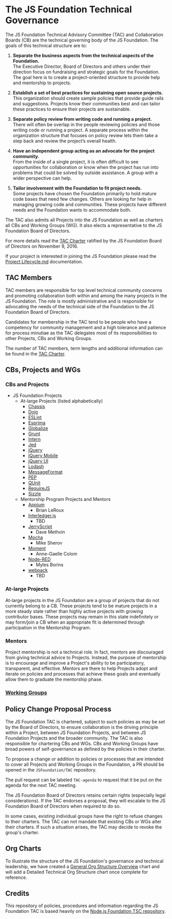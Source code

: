 # The JS Foundation Technical Governance

The JS Foundation Technical Advisory Committee (TAC) and Collaboration
Boards (CB) are the technical governing body of the JS Foundation. The goals
of this technical structure are to:

1. **Separate the business aspects from the technical aspects of the
Foundation.**  
The Executive Director, Board of Directors and others under their direction
focus on fundraising and strategic goals for the Foundation. The goal here is to
create a project-oriented structure to provide help and mentorship to projects.

2. **Establish a set of best practices for sustaining open source projects.**  
This organization should create sample policies that provide guide rails and
suggestions. Projects know their communities best and can tailor these practices
to ensure their projects are sustainable.

3. **Separate policy review from writing code and running a project.**  
There will often be overlap in the people reviewing policies and those writing
code or running a project. A separate process within the organization structure
that focuses on policy review lets them take a step back and review the
project’s overall health.

4. **Have an independent group acting as an advocate for the project
community.**  
From the inside of a single project, it is often difficult to see opportunities
for collaboration or know when the project has run into problems that could be
solved by outside assistance. A group with a wider perspective can help.

5. **Tailor involvement with the Foundation to fit project needs.**  
Some projects have chosen the Foundation primarily to hold mature code bases
that need few changes. Others are looking for help in managing growing code and
communities. These projects have different needs and the Foundation wants to
accommodate both.

The TAC also admits all Projects into the JS Foundation as well as charters
all CBs and Working Groups (WG). It also elects a representative to the JS
Foundation Board of Directors.

For more details read the [TAC Charter][] ratified by the JS Foundation Board
of Directors on November 9, 2016.

If your project is interested in joining the JS Foundation please read the
[Project Lifecycle.md][] documentation.

## TAC Members

TAC members are responsible for top level technical community concerns and
promoting collaboration both within and among the many projects in the JS
Foundation. The role is mostly administrative and is responsible for advocating
the needs of the technical side of the Foundation to the JS Foundation Board
of Directors.

Candidates for membership in the TAC tend to be people who have a competency for
community management and a high tolerance and patience for process minutiae as
the TAC delegates most of its responsibilities to other Projects, CBs and
Working Groups.

The number of TAC members, term lengths and additional information can be found
in the [TAC Charter][].

## CBs, Projects and WGs

### CBs and Projects
* JS Foundation Projects
  * At-large Projects (listed alphabetically)
    * [Chassis][]
    * [Dojo][]
    * [ESLint][]
    * [Esprima][]
    * [Globalize][]
    * [Grunt][]
    * [Intern][]
    * [Jed][]
    * [jQuery][]
    * [jQuery Mobile][]
    * [jQuery UI][]
    * [Lodash][]
    * [MessageFormat][]
    * [PEP][]
    * [QUnit][]
    * [RequireJS][]
    * [Sizzle][]
  * Mentorship Program Projects and Mentors
    * [Appium][]
      * Brian LeRoux
    * [Interledger.js][]
      * TBD
    * [JerryScript][]
      * Dave Methvin
    * [Mocha][]
      * Mike Sherov
    * [Moment][]
      * Anne-Gaelle Colom
    * [Node-RED][]
      * Myles Borins
    * [webpack][]
      * TBD

### At-large Projects
At-large projects in the JS Foundation are a group of projects that do not
currently belong to a CB. These projects tend to be mature projects in a more
steady state rather than highly active projects with growing contributor bases.
These projects may remain in this state indefinitely or may form/join a CB when
an appropriate fit is determined through participation in the Mentorship
Program.

### Mentors
Project mentorship is not a technical role. In fact, mentors are discouraged
from giving technical advice to Projects. Instead, the purpose of mentorship is
to encourage and improve a Project's ability to be participatory, transparent,
and effective. Mentors are there to help Projects adopt and iterate on policies
and processes that achieve these goals and eventually allow them to graduate the
mentorship phase.

### [Working Groups][]

## Policy Change Proposal Process

The JS Foundation TAC is chartered, subject to such policies as may be set
by the Board of Directors, to ensure collaboration is the driving principle
within a Project, between JS Foundation Projects, and between JS Foundation
Projects and the broader community. The TAC is also responsible for chartering
CBs and WGs. CBs and Working Groups have broad powers of self-governance as
defined by the policies in their charter.

To propose a change or addition to policies or processes that are intended to
cover all Projects and Working Groups in the Foundation, a PR should be opened
in the `JSFoundation/TAC` repository.

The pull request can be labeled `TAC-agenda` to request that it be put on the
agenda for the next TAC meeting.

The JS Foundation Board of Directors retains certain rights (especially
legal considerations). If the TAC endorses a proposal, they will escalate to the
JS Foundation Board of Directors when required to do so.

In some cases, existing individual groups have the right to refuse changes to
their charters. The TAC can not mandate that existing CBs or WGs alter their
charters. If such a situation arises, the TAC may decide to revoke the group's
charter.

## Org Charts
To illustrate the structure of the JS Foundation's governance and technical
leadership, we have created a [General Org Structure Overview][] chart and will
add a Detailed Technical Org Structure chart once complete for reference.

## Credits
This repository of policies, procedures and information regarding the JS
Foundation TAC is based heavily on the
[Node.js Foundation TSC repository][].

[TAC Charter]: https://github.com/JSFoundation/TAC/blob/master/TAC-Charter.md
[Project Lifecycle.md]: Project-Lifecycle.md
[jQuery]: https://jquery.com
[Dojo]: https://dojotoolkit.org
[Sizzle]: https://sizzlejs.com
[Globalize]: https://globalizejs.com
[Jed]: https://slexaxton.github.io/Jed/
[MessageFormat]: https://messageformat.github.io/
[PEP]: https://github.com/jquery/PEP
[Intern]: https://theintern.github.io/intern/
[QUnit]: https://qunitjs.com
[ESLint]: http://eslint.org
[Esprima]: http://esprima.org/
[Grunt]: http://gruntjs.com/
[Chassis]: https://css-chassis.com/
[Dijit]: https://dojotoolkit.org/reference-guide/1.10/dijit/
[jQuery Mobile]: https://jquerymobile.com
[jQuery UI]: https://jqueryui.com
[Lodash]: https://lodash.com/
[RequireJS]: https://requirejs.org/
[Appium]: http://appium.io
[Interledger.js]: http://interledgerjs.org
[JerryScript]: http://jerryscript.net
[Mocha]: http://mochajs.org
[Moment]: http://momentjs.com
[Node-RED]: http://nodered.org
[webpack]: http://webpack.js.org
[Working Groups]: WORKING_GROUPS.md
[General Org Structure Overview]: General-Org-Structure-Overview.pdf
[Node.js Foundation TSC repository]: https://github.org/nodejs/TSC/
